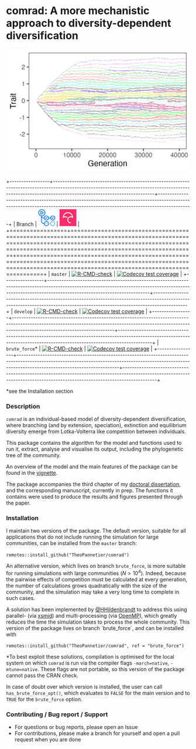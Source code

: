 # comrad: A more mechanistic approach to diversity-dependent diversification

![An example output of the simulation](pics/fig_readme_01.png)

+-----------------+-------------------------------------------------------------------------------------------------------------------------------------------------------------------------------------------------------+--------------------------------------------------------------------------------------------------------------------------------------------------------------------------+
| Branch          | [![Travis CI logo](pics/github_actions_logo.png)](https://travis-ci.org)                                                                                                                              | [![Codecov logo](pics/Codecov.png)](https://www.codecov.io)                                                                                                              |
+=================+=======================================================================================================================================================================================================+==========================================================================================================================================================================+
| `master`        | [![R-CMD-check](https://github.com/TheoPannetier/comrad/actions/workflows/R-CMD-check.yaml/badge.svg?branch=master)](https://github.com/TheoPannetier/comrad/actions/workflows/R-CMD-check.yaml)      | [![Codecov test coverage](https://codecov.io/gh/TheoPannetier/comrad/branch/master/graph/badge.svg)](https://codecov.io/gh/TheoPannetier/comrad?branch=master)           |
+-----------------+-------------------------------------------------------------------------------------------------------------------------------------------------------------------------------------------------------+--------------------------------------------------------------------------------------------------------------------------------------------------------------------------+
| `develop`       | [![R-CMD-check](https://github.com/TheoPannetier/comrad/actions/workflows/R-CMD-check.yaml/badge.svg?branch=develop)](https://github.com/TheoPannetier/comrad/actions/workflows/R-CMD-check.yaml)     | [![Codecov test coverage](https://codecov.io/gh/TheoPannetier/comrad/branch/develop/graph/badge.svg)](https://codecov.io/gh/TheoPannetier/comrad?branch=develop)         |
+-----------------+-------------------------------------------------------------------------------------------------------------------------------------------------------------------------------------------------------+--------------------------------------------------------------------------------------------------------------------------------------------------------------------------+
| `brute_force`\* | [![R-CMD-check](https://github.com/TheoPannetier/comrad/actions/workflows/R-CMD-check.yaml/badge.svg?branch=brute_force)](https://github.com/TheoPannetier/comrad/actions/workflows/R-CMD-check.yaml) | [![Codecov test coverage](https://codecov.io/gh/TheoPannetier/comrad/branch/brute_force/graph/badge.svg)](https://codecov.io/gh/TheoPannetier/comrad?branch=brute_force) |
+-----------------+-------------------------------------------------------------------------------------------------------------------------------------------------------------------------------------------------------+--------------------------------------------------------------------------------------------------------------------------------------------------------------------------+

\*see the Installation section

### Description

`comrad` is an individual-based model of diversity-dependent diversification, where branching (and by extension, speciation), extinction and equilibrium diversity emerge from Lotka-Volterra like competition between individuals.

This package contains the algorithm for the model and functions used to run it, extract, analyse and visualise its output, including the phylogenetic tree of the community.

An overview of the model and the main features of the package can be found in the [vignette](https://github.com/TheoPannetier/comrad/blob/develop/vignettes/demo.Rmd).

The package accompanies the third chapter of my [doctoral dissertation](https://research.rug.nl/en/publications/diversity-dependence-and-the-role-of-competition-in-clade-diversi), and the corresponding manuscript, currently in prep. The functions it contains were used to produce the results and figures presented through the paper.

### Installation

I maintain two versions of the package. The default version, suitable for all applications that do not include running the simulation for large communities, can be installed from the `master` branch:

`remotes::install_github("TheoPannetier/comrad")`

An alternative version, which lives on branch `brute_force`, is more suitable for running simulations with large communities ($N > 10^4$). Indeed, because the pairwise effects of competition must be calculated at every generation, the number of calculations grows quadratically with the size of the community, and the simulation may take a very long time to complete in such cases.

A solution has been implemented by [\@HHildenbrandt](https://github.com/HHildenbrandt) to address this using parallel- (via [xsmid](https://github.com/xtensor-stack/xsimd)) and multi-processing (via [OpenMP](https://www.openmp.org/)), which greatly reduces the time the simulation takes to process the whole community. This version of the package lives on branch \`brute_force\`, and can be installed with

    remotes::install_github("TheoPannetier/comrad", ref = "brute_force")

\*To best exploit these solutions, compilation is optimised for the local system on which `comrad` is run via the compiler flags `-march=native`, `-mtune=native`. These flags are not portable, so this version of the package cannot pass the CRAN check.

In case of doubt over which version is installed, the user can call `has_brute_force_opt()`, which evaluates to `FALSE` for the main version and to `TRUE` for the `brute_force` option.

### Contributing / Bug report / Support

-   For questions or bug reports, please open an Issue
-   For contributions, please make a branch for yourself and open a pull request when you are done
